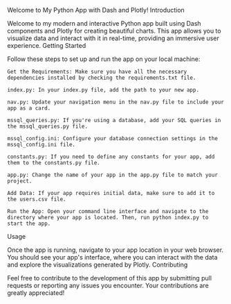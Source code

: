 Welcome to My Python App with Dash and Plotly!
Introduction

Welcome to my modern and interactive Python app built using Dash components and Plotly for creating beautiful charts. This app allows you to visualize data and interact with it in real-time, providing an immersive user experience.
Getting Started

Follow these steps to set up and run the app on your local machine:

    Get the Requirements: Make sure you have all the necessary dependencies installed by checking the requirements.txt file.

    index.py: In your index.py file, add the path to your new app.

    nav.py: Update your navigation menu in the nav.py file to include your app as a card.

    mssql_queries.py: If you're using a database, add your SQL queries in the mssql_queries.py file.

    mssql_config.ini: Configure your database connection settings in the mssql_config.ini file.

    constants.py: If you need to define any constants for your app, add them to the constants.py file.

    app.py: Change the name of your app in the app.py file to match your project.

    Add Data: If your app requires initial data, make sure to add it to the users.csv file.

    Run the App: Open your command line interface and navigate to the directory where your app is located. Then, run python index.py to start the app.

Usage

Once the app is running, navigate to your app location in your web browser. You should see your app's interface, where you can interact with the data and explore the visualizations generated by Plotly.
Contributing

Feel free to contribute to the development of this app by submitting pull requests or reporting any issues you encounter. Your contributions are greatly appreciated!
